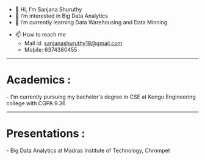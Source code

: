 - 👋 Hi, I’m Sanjana Shuruthy 
- 👀 I’m interested in Big Data Analytics
- 🌱 I’m currently learning Data Warehousing and Data Minning 
<!-- - 💞️ I’m looking to collaborate on-->
- 📫 How to reach me 
    - Mail id: <a href=" mailto:sanjanashuruthy18@gmail.com">sanjanashuruthy18@gmail.com</a>
    - Mobile: 6374380455
<hr>
<h1> Academics :</h1>
- I'm currently pursuing my bachelor's degree in CSE at Kongu Engineering college with CGPA 9.36

<hr>
<h1> Presentations :</h1>
    - Big Data Analytics at Madras Institute of Technology, Chrompet


<!---
Sanju-18/Sanju-18 is a ✨ special ✨ repository because its `README.md` (this file) appears on your GitHub profile.
You can click the Preview link to take a look at your changes.
--->
